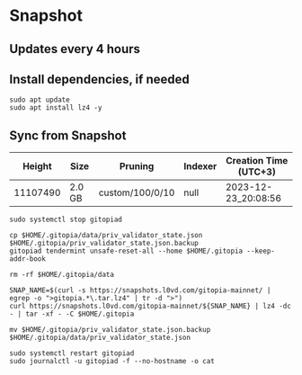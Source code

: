 # Snapshot

## Updates every 4 hours

## Install dependencies, if needed
```
sudo apt update
sudo apt install lz4 -y
```

## Sync from Snapshot  
| Height  | Size | Pruning | Indexer | Creation Time (UTC+3) |
| --------- | --------- | --------- | --------- | --------- |
| 11107490  | 2.0 GB  | custom/100/0/10 | null | 2023-12-23_20:08:56 |

```
sudo systemctl stop gitopiad

cp $HOME/.gitopia/data/priv_validator_state.json $HOME/.gitopia/priv_validator_state.json.backup
gitopiad tendermint unsafe-reset-all --home $HOME/.gitopia --keep-addr-book

rm -rf $HOME/.gitopia/data 

SNAP_NAME=$(curl -s https://snapshots.l0vd.com/gitopia-mainnet/ | egrep -o ">gitopia.*\.tar.lz4" | tr -d ">")
curl https://snapshots.l0vd.com/gitopia-mainnet/${SNAP_NAME} | lz4 -dc - | tar -xf - -C $HOME/.gitopia

mv $HOME/.gitopia/priv_validator_state.json.backup $HOME/.gitopia/data/priv_validator_state.json

sudo systemctl restart gitopiad
sudo journalctl -u gitopiad -f --no-hostname -o cat
